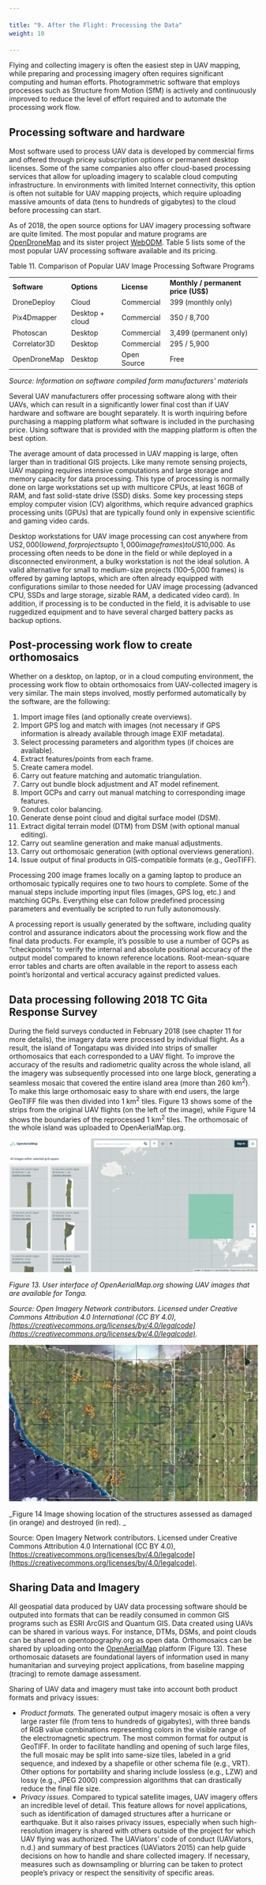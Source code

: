 ```yaml
---

title: "9. After the Flight: Processing the Data"
weight: 10

---
```


Flying and collecting imagery is often the easiest step in UAV mapping, while preparing and processing imagery often requires significant computing and human efforts. Photogrammetric software that employs processes such as Structure from Motion (SfM) is actively and continuously improved to reduce the level of effort required and to automate the processing work flow.


## Processing software and hardware

Most software used to process UAV data is developed by commercial firms and offered through pricey subscription options or permanent desktop licenses. Some of the same companies also offer cloud-based processing services that allow for uploading imagery to scalable cloud computing infrastructure. In environments with limited Internet connectivity, this option is often not suitable for UAV mapping projects, which require uploading massive amounts of data (tens to hundreds of gigabytes) to the cloud before processing can start.

As of 2018, the open source options for UAV imagery processing software are quite limited. The most popular and mature programs are [OpenDroneMap](http://opendronemap.org/) and its sister project [WebODM](https://www.webodm.org). Table 5 lists some of the most popular UAV processing software available and its pricing.

Table 11. Comparison of Popular UAV Image Processing Software Programs


<table>
  <tr>
   <td><strong>Software</strong>
   </td>
   <td><strong>Options</strong>
   </td>
   <td><strong>License</strong>
   </td>
   <td><strong>Monthly / permanent price (US$)</strong>
   </td>
  </tr>
  <tr>
   <td>DroneDeploy
   </td>
   <td>Cloud
   </td>
   <td>Commercial
   </td>
   <td>399 (monthly only)
   </td>
  </tr>
  <tr>
   <td>Pix4Dmapper
   </td>
   <td>Desktop + cloud
   </td>
   <td>Commercial
   </td>
   <td>350 / 8,700
   </td>
  </tr>
  <tr>
   <td>Photoscan
   </td>
   <td>Desktop
   </td>
   <td>Commercial
   </td>
   <td>3,499 (permanent only)
   </td>
  </tr>
  <tr>
   <td>Correlator3D
   </td>
   <td>Desktop
   </td>
   <td>Commercial
   </td>
   <td>295 / 5,900
   </td>
  </tr>
  <tr>
   <td>OpenDroneMap
   </td>
   <td>Desktop
   </td>
   <td>Open Source
   </td>
   <td>Free
   </td>
  </tr>
</table>


_Source: Information on software compiled form manufacturers' materials_

Several UAV manufacturers offer processing software along with their UAVs, which can result in a significantly lower final cost than if UAV hardware and software are bought separately. It is worth inquiring before purchasing a mapping platform what software is included in the purchasing price. Using software that is provided with the mapping platform is often the best option.

The average amount of data processed in UAV mapping is large, often larger than in traditional GIS projects. Like many remote sensing projects, UAV mapping requires intensive computations and large storage and memory capacity for data processing. This type of processing is normally done on large workstations set up with multicore CPUs, at least 16GB of RAM, and fast solid-state drive (SSD) disks. Some key processing steps employ computer vision (CV) algorithms, which require advanced graphics processing units (GPUs) that are typically found only in expensive scientific and gaming video cards. 

Desktop workstations for UAV image processing can cost anywhere from US$2,000 (low end, for projects up to ~1,000 image frames) to US$10,000. As processing often needs to be done in the field or while deployed in a disconnected environment, a bulky workstation is not the ideal solution. A valid alternative for small to medium-size projects (100–5,000 frames) is offered by gaming laptops, which are often already equipped with configurations similar to those needed for UAV image processing (advanced CPU, SSDs and large storage, sizable RAM, a dedicated video card). In addition, if processing is to be conducted in the field, it is advisable to use ruggedized equipment and to have several charged battery packs as backup options. 


## Post-processing work flow to create orthomosaics

Whether on a desktop, on laptop, or in a cloud computing environment, the processing work flow to obtain orthomosaics from UAV-collected imagery is very similar. The main steps involved, mostly performed automatically by the software, are the following:



1. Import image files (and optionally create overviews).
2. Import GPS log and match with images (not necessary if GPS information is already available through image EXIF metadata).
3. Select processing parameters and algorithm types (if choices are available).
4. Extract features/points from each frame.
5. Create camera model.
6. Carry out feature matching and automatic triangulation.
7. Carry out bundle block adjustment and AT model refinement.
8. Import GCPs and carry out manual matching to corresponding image features.
9. Conduct color balancing.
10. Generate dense point cloud and digital surface model (DSM). 
11. Extract digital terrain model (DTM) from DSM (with optional manual editing).
12. Carry out seamline generation and make manual adjustments.
13. Carry out orthomosaic generation (with optional overviews generation).
14. Issue output of final products in GIS-compatible formats (e.g., GeoTIFF).

Processing 200 image frames locally on a gaming laptop to produce an orthomosaic typically requires one to two hours to complete. Some of the manual steps include importing input files (images, GPS log, etc.) and matching GCPs. Everything else can follow predefined processing parameters and eventually be scripted to run fully autonomously.  

A processing report is usually generated by the software, including quality control and assurance indicators about the processing work flow and the final data products. For example, it’s possible to use a number of GCPs as “checkpoints” to verify the internal and absolute positional accuracy of the output model compared to known reference locations. Root-mean-square error tables and charts are often available in the report to assess each point’s horizontal and vertical accuracy against predicted values. 


## Data processing following 2018 TC Gita Response Survey

During the field surveys conducted in February 2018 (see chapter 11 for more details), the imagery data were processed by individual flight. As a result, the island of Tongatapu was divided into strips of smaller orthomosaics that each corresponded to a UAV flight. To improve the accuracy of the results and radiometric quality across the whole island, all the imagery was subsequently processed into one large block, generating a seamless mosaic that covered the entire island area (more than 260 km<sup>2</sup>). To make this large orthomosaic easy to share with end users, the large GeoTIFF file was then divided into 1 km<sup>2</sup> tiles. Figure 13 shows some of the strips from the original UAV flights (on the left of the image), while Figure 14 shows the boundaries of the reprocessed 1 km<sup>2</sup> tiles. The orthomosaic of the whole island was uploaded to OpenAerialMap.org. 

![alt_text](/images/Technical-Guidelines14.png)


_Figure 13. User interface of OpenAerialMap.org showing UAV images that are available for Tonga._

_Source: Open Imagery Network contributors. Licensed under Creative Commons Attribution 4.0 International (CC BY 4.0), [https://creativecommons.org/licenses/by/4.0/legalcode](https://creativecommons.org/licenses/by/4.0/legalcode)._

![alt_text](/images/Technical-Guidelines15.jpg)


_Figure 14 Image showing location of the structures assessed as damaged (in orange) and destroyed (in red). _

Source: Open Imagery Network contributors. Licensed under Creative Commons Attribution 4.0 International (CC BY 4.0), [https://creativecommons.org/licenses/by/4.0/legalcode](https://creativecommons.org/licenses/by/4.0/legalcode).


## Sharing Data and Imagery 

All geospatial data produced by UAV data processing software should be outputed into formats that can be readily consumed in common GIS programs such as ESRI ArcGIS and Quantum GIS. Data created using UAVs can be shared in various ways. For instance, DTMs, DSMs, and point clouds can be shared on opentopography.org as open data. Orthomosaics can be shared by uploading onto the [OpenAerialMap](https://openaerialmap.org/) platform (Figure 13). These orthomosaic datasets are foundational layers of information used in many humanitarian and surveying project applications, from baseline mapping (tracing) to remote damage assessment. 

Sharing of UAV data and imagery must take into account both product formats and privacy issues:



*   _Product formats._ The generated output imagery mosaic is often a very large raster file (from tens to hundreds of gigabytes), with three bands of RGB value combinations representing colors in the visible range of the electromagnetic spectrum. The most common format for output is GeoTIFF. In order to facilitate handling and opening of such large files, the full mosaic may be split into same-size tiles, labeled in a grid sequence, and indexed by a shapefile or other schema file (e.g., VRT). Other options for portability and sharing include lossless (e.g., LZW) and lossy (e.g., JPEG 2000) compression algorithms that can drastically reduce the final file size.
*   _Privacy issues._ Compared to typical satellite images, UAV imagery offers an incredible level of detail. This feature allows for novel applications, such as identification of damaged structures after a hurricane or earthquake. But it also raises privacy issues, especially when such high-resolution imagery is shared with others outside of the project for which UAV flying was authorized. The UAViators’ code of conduct (UAViators, n.d.) and summary of best practices (UAViators 2015) can help guide decisions on how to handle and share collected imagery. If necessary, measures such as downsampling or blurring can be taken to protect people’s privacy or respect the sensitivity of specific areas.